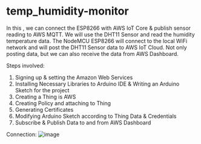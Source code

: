 # temp_humidity-monitor
In this , we can connect the ESP8266 with AWS IoT Core & publish sensor reading to AWS MQTT. 
We will use the DHT11 Sensor and read the humidity temperature data. 
The NodeMCU ESP8266 will connect to the local WiFi network and will post the DHT11 Sensor data to AWS IoT Cloud. 
Not only posting data, but we can also receive the data from AWS Dashboard. 

Steps involved:
1. Signing up & setting the Amazon Web Services
2. Installing Necessary Libraries to Arduino IDE & Writing an Arduino Sketch for the project
3. Creating a Thing is AWS
4. Creating Policy and attaching to Thing
5. Generating Certificates
6. Modifying Arduino Sketch according to Thing Data & Credentials
7. Subscribe & Publish Data to and from AWS Dashboard

Connection:
![image](https://github.com/priyadharshini1250/temp_humidity-monitor/assets/90914294/e5ed15c2-9bb1-4a29-916b-b1fb9549b99f)
